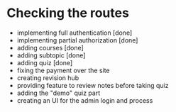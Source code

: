 


# Checking the routes

- implementing full authentication [done]
- implementing partial authorization [done]
- adding courses [done]
- adding subtopic [done]
- adding quiz [done]
- fixing the payment over the site
- creating revision hub 
- providing feature to review notes before taking quiz
- adding the "demo" quiz part
- creating an UI for the admin login and process
